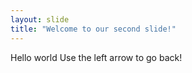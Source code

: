 ```yaml
---
layout: slide
title: "Welcome to our second slide!"
---
```

Hello world
Use the left arrow to go back!
